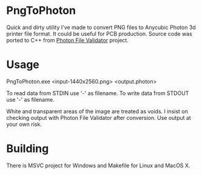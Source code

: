 


# PngToPhoton

Quick and dirty utility I've made to convert PNG files to Anycubic Photon 3d printer file format. It could be useful for PCB production. Source code was ported to C++ from [Photon File Validator](https://github.com/Photonsters/PhotonFileValidator) project.

# Usage

PngToPhoton.exe <input-1440x2560.png> <output.photon>

To read data from STDIN use '-' as filename.
To write data from STDOUT use '-' as filename.

White and transparent areas of the image are treated as voids.
I insist on checking output with Photon File Validator after conversion. Use output at your own risk.

# Building

There is MSVC project for Windows and Makefile for Linux and MacOS X.
